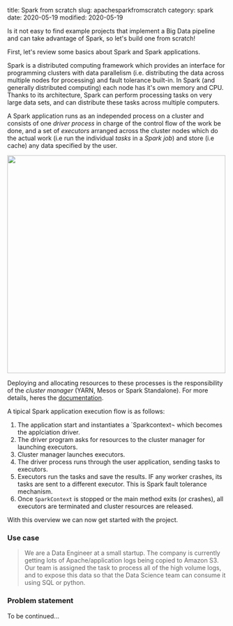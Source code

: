 title: Spark from scratch
slug: apachesparkfromscratch
category: spark
date: 2020-05-19
modified: 2020-05-19



Is it not easy to find example projects that implement a Big Data pipeline and can take advantage of Spark, so let's build one from scratch!

First, let's review some basics about Spark and Spark applications.

Spark is a distributed computing framework which provides an interface for programming clusters with data parallelism (i.e. distributing the data across multiple nodes for processing) and fault tolerance built-in. In Spark (and generally distributed computing) each node has it's own memory and CPU. Thanks to its architecture, Spark can perform processing tasks on very large data sets, and can distribute these tasks across multiple computers.

A Spark application runs as an independed process on a cluster and consists of one *driver process* in charge of the control flow of the work be done, and a set of *executors* arranged across the cluster nodes which do the actual work (i.e run the individual *tasks* in a *Spark job*) and store (i.e cache) any data specified by the user. 

<img src="https://spark.apache.org/docs/latest/img/cluster-overview.png" width="500">

Deploying and allocating resources to these processes is the responsibility of the *cluster manager* (YARN, Mesos or Spark Standalone). For more details, heres the [documentation](https://spark.apache.org/docs/latest/cluster-overview.html).

A tipical Spark application execution flow is as follows:
1. The application start and instantiates a `Sparkcontext¬ which becomes the applciation driver.
2. The driver program asks for resources to the cluster manager for launching executors.
3. Cluster manager launches executors.
4. The driver process runs through the user application, sending tasks to executors.
5. Executors run the tasks and save the results. IF any worker crashes, its tasks are sent to a different executor. This is Spark fault tolerance mechanism.
6. Once `SparkContext` is stopped or the main method exits (or crashes), all executors are terminated and cluster resources are released.

With this overview we can now get started with the project.

### Use case

> We are a Data Engineer at a small startup. The company is currently getting lots of Apache/application logs being copied to Amazon S3. Our team is assigned the task to process all of the high volume logs, and to expose this data so that the Data Science team can consume it using SQL or python.

### Problem statement

To be continued...